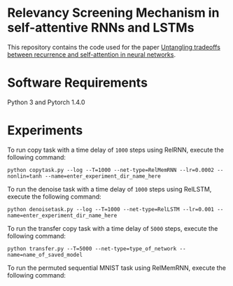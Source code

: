 # Relevancy Screening Mechanism in self-attentive RNNs and LSTMs

This repository contains the code used for the paper [Untangling tradeoffs between recurrence and self-attention in neural networks](https://arxiv.org/abs/2006.09471).

# Software Requirements

Python 3 and Pytorch 1.4.0

# Experiments

To run copy task with a time delay of `1000` steps using RelRNN, execute the following command:

`python copytask.py --log --T=1000 --net-type=RelMemRNN --lr=0.0002 --nonlin=tanh --name=enter_experiment_dir_name_here`

To run the denoise task with a time delay of `1000` steps using RelLSTM, execute the following command:

`python denoisetask.py --log --T=1000 --net-type=RelLSTM --lr=0.001 --name=enter_experiment_dir_name_here`

To run the transfer copy task with a time delay of `5000` steps, execute the following command:

`python transfer.py --T=5000 --net-type=type_of_network --name=name_of_saved_model`

To run the permuted sequential MNIST task using RelMemRNN, execute the following command:
